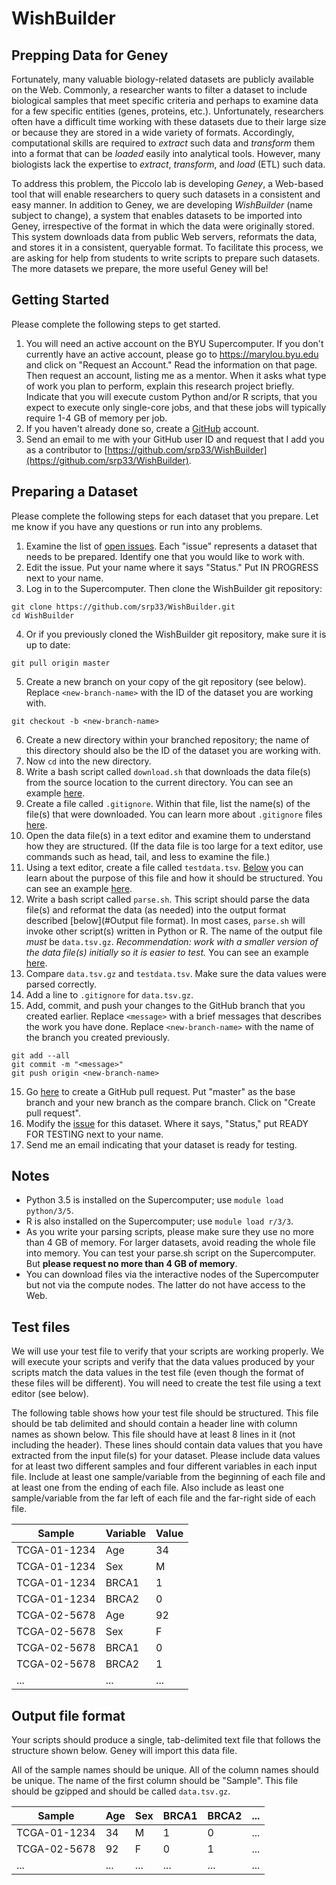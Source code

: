# WishBuilder

## Prepping Data for Geney

Fortunately, many valuable biology-related datasets are publicly available on the Web. Commonly, a researcher wants to filter a dataset to include biological samples that meet specific criteria and perhaps to examine data for a few specific entities (genes, proteins, etc.). Unfortunately, researchers often have a difficult time working with these datasets due to their large size or because they are stored in a wide variety of formats. Accordingly, computational skills are required to _extract_ such data and _transform_ them into a format that can be _loaded_ easily into analytical tools. However, many biologists lack the expertise to _extract_, _transform_, and _load_ (ETL) such data.

To address this problem, the Piccolo lab is developing _Geney_, a Web-based tool that will enable researchers to query such datasets in a consistent and easy manner. In addition to Geney, we are developing _WishBuilder_ (name subject to change), a system that enables datasets to be imported into Geney, irrespective of the format in which the data were originally stored. This system downloads data from public Web servers, reformats the data, and stores it in a consistent, queryable format. To facilitate this process, we are asking for help from students to write scripts to prepare such datasets. The more datasets we prepare, the more useful Geney will be!

## Getting Started

Please complete the following steps to get started.

1. You will need an active account on the BYU Supercomputer. If you don't currently have an active account, please go to https://marylou.byu.edu and click on "Request an Account." Read the information on that page. Then request an account, listing me as a mentor. When it asks what type of work you plan to perform, explain this research project briefly. Indicate that you will execute custom Python and/or R scripts, that you expect to execute only single-core jobs, and that these jobs will typically require 1-4 GB of memory per job.
2. If you haven't already done so, create a [GitHub](https://github.com/) account.
3. Send an email to me with your GitHub user ID and request that I add you as a contributor to [https://github.com/srp33/WishBuilder](https://github.com/srp33/WishBuilder).

## Preparing a Dataset

Please complete the following steps for each dataset that you prepare. Let me know if you have any questions or run into any problems.

1. Examine the list of [open issues](https://github.com/srp33/WishBuilder/issues). Each "issue" represents a dataset that needs to be prepared. Identify one that you would like to work with.
2. Edit the issue. Put your name where it says "Status." Put IN PROGRESS next to your name.
3. Log in to the Supercomputer. Then clone the WishBuilder git repository:

  ```
  git clone https://github.com/srp33/WishBuilder.git
  cd WishBuilder
  ```

4. Or if you previously cloned the WishBuilder git repository, make sure it is up to date:

  ```
  git pull origin master
  ```

5. Create a new branch on your copy of the git repository (see below). Replace `<new-branch-name>` with the ID of the dataset you are working with.

  ```
  git checkout -b <new-branch-name>
  ```

6. Create a new directory within your branched repository; the name of this directory should also be the ID of the dataset you are working with.
7. Now `cd` into the new directory.
8. Write a bash script called `download.sh` that downloads the data file(s) from the source location to the current directory. You can see an example [here](https://github.com/srp33/WishBuilder/tree/master/ICGC_Donor_Clinical).
9. Create a file called `.gitignore`. Within that file, list the name(s) of the file(s) that were downloaded. You can learn more about `.gitignore` files [here](https://help.github.com/articles/ignoring-files/).
10. Open the data file(s) in a text editor and examine them to understand how they are structured. (If the data file is too large for a text editor, use commands such as head, tail, and less to examine the file.)
11. Using a text editor, create a file called `testdata.tsv`. [Below](#testfiles) you can learn about the purpose of this file and how it should be structured. You can see an example [here](https://github.com/srp33/WishBuilder/tree/master/ICGC_Donor_Clinical).
12. Write a bash script called `parse.sh`. This script should parse the data file(s) and reformat the data (as needed) into the output format described [below](#Output file format). In most cases, `parse.sh` will invoke other script(s) written in Python or R. The name of the output file *must* be `data.tsv.gz`. _Recommendation: work with a smaller version of the data file(s) initially so it is easier to test._ You can see an example [here](https://github.com/srp33/WishBuilder/tree/master/ICGC_Donor_Clinical). 
13. Compare `data.tsv.gz` and `testdata.tsv`. Make sure the data values were parsed correctly.
14. Add a line to `.gitignore` for `data.tsv.gz`.
15. Add, commit, and push your changes to the GitHub branch that you created earlier. Replace `<message>` with a brief messages that describes the work you have done. Replace `<new-branch-name>` with the name of the branch you created previously.

  ```
  git add --all
  git commit -m "<message>"
  git push origin <new-branch-name>
  ```

15. Go [here](https://github.com/srp33/WishBuilder/compare?expand=1) to create a GitHub pull request. Put "master" as the base branch and your new branch as the compare branch. Click on "Create pull request".
16. Modify the [issue](https://github.com/srp33/WishBuilder/issues) for this dataset. Where it says, "Status," put READY FOR TESTING next to your name.
17. Send me an email indicating that your dataset is ready for testing.

## Notes

- Python 3.5 is installed on the Supercomputer; use `module load python/3/5`.
- R is also installed on the Supercomputer; use `module load r/3/3`.
- As you write your parsing scripts, please make sure they use no more than 4 GB of memory. For larger datasets, avoid reading the whole file into memory. You can test your parse.sh script on the Supercomputer. But **please request no more than 4 GB of memory**.
- You can download files via the interactive nodes of the Supercomputer but not via the compute nodes. The latter do not have access to the Web.

## Test files

We will use your test file to verify that your scripts are working properly. We will execute your scripts and verify that the data values produced by your scripts match the data values in the test file (even though the format of these files will be different). You will need to create the test file using a text editor (see below).

The following table shows how your test file should be structured. This file should be tab delimited and should contain a header line with column names as shown below. This file should have at least 8 lines in it (not including the header). These lines should contain data values that you have extracted from the input file(s) for your dataset. Please include data values for at least two different samples and four different variables in each input file. Include at least one sample/variable from the beginning of each file and at least one from the ending of each file. Also include as least one sample/variable from the far left of each file and the far-right side of each file.

| Sample       | Variable | Value |
|--------------|----------|-------|
| TCGA-01-1234 | Age      | 34    |
| TCGA-01-1234 | Sex      | M     |
| TCGA-01-1234 | BRCA1    | 1     |
| TCGA-01-1234 | BRCA2    | 0     |
| TCGA-02-5678 | Age      | 92    |
| TCGA-02-5678 | Sex      | F     |
| TCGA-02-5678 | BRCA1    | 0     |
| TCGA-02-5678 | BRCA2    | 1     |
| ...          | ...      | ...   |

## Output file format

Your scripts should produce a single, tab-delimited text file that follows the structure shown below. Geney will import this data file.

All of the sample names should be unique. All of the column names should be unique. The name of the first column should be "Sample". This file should be gzipped and should be called `data.tsv.gz`.

| Sample       | Age | Sex | BRCA1 | BRCA2 | ... |
|--------------|-----|-----|-------|-------|-----|
| TCGA-01-1234 | 34  | M   | 1     | 0     | ... |
| TCGA-02-5678 | 92  | F   | 0     | 1     | ... |
| ...          | ... | ... | ...   | ...   | ... |

